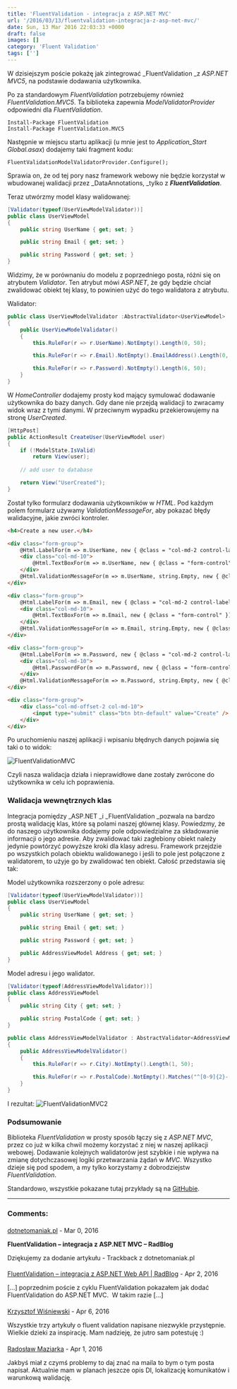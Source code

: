 ```yaml
---
title: 'FluentValidation - integracja z ASP.NET MVC'
url: '/2016/03/13/fluentvalidation-integracja-z-asp-net-mvc/'
date: Sun, 13 Mar 2016 22:03:33 +0000
draft: false
images: []
category: 'Fluent Validation'
tags: ['']
---
```


W dzisiejszym poście pokażę jak zintegrować _FluentValidation _z _ASP.NET MVC5_, na podstawie dodawania użytkownika.

Po za standardowym _FluentValidation_ potrzebujemy również _FluentValidation.MVC5_. Ta biblioteka zapewnia _ModelValidatorProvider_ odpowiedni dla _FluentValidation_.

```
Install-Package FluentValidation
Install-Package FluentValidation.MVC5
```

Następnie w miejscu startu aplikacji (u mnie jest to _Application_Start_ _Global.asax_) dodajemy taki fragment kodu:

```
FluentValidationModelValidatorProvider.Configure();
```

Sprawia on, że od tej pory nasz framework webowy nie będzie korzystał w wbudowanej walidacji przez _DataAnnotations, _tylko z **_FluentValidation_**.

Teraz utwórzmy model klasy walidowanej:

```csharp
[Validator(typeof(UserViewModelValidator))]
public class UserViewModel
{
    public string UserName { get; set; }

    public string Email { get; set; }

    public string Password { get; set; }
}
```

Widzimy, że w porównaniu do modelu z poprzedniego posta, różni się on atrybutem _Validator_. Ten atrybut mówi _ASP.NET_, że gdy będzie chciał zwalidować obiekt tej klasy, to powinien użyć do tego walidatora z atrybutu.

Walidator:

```csharp
public class UserViewModelValidator :AbstractValidator<UserViewModel>
{
    public UserViewModelValidator()
    {
        this.RuleFor(r => r.UserName).NotEmpty().Length(0, 50);

        this.RuleFor(r => r.Email).NotEmpty().EmailAddress().Length(0, 100);

        this.RuleFor(r => r.Password).NotEmpty().Length(6, 50);
    }
}
```

W _HomeController_ dodajemy prosty kod mający symulować dodawanie użytkownika do bazy danych. Gdy dane nie przejdą walidacji to zwracamy widok wraz z tymi danymi. W przeciwnym wypadku przekierowujemy na stronę _UserCreated_.

```csharp
[HttpPost]
public ActionResult CreateUser(UserViewModel user)
{
    if (!ModelState.IsValid)
        return View(user);
            
    // add user to database

    return View("UserCreated");
}
```

Został tylko formularz dodawania użytkowników w _HTML_. Pod każdym polem formularz używamy _ValidationMessageFor_, aby pokazać błędy walidacyjne, jakie zwróci kontroler.

```html
<h4>Create a new user.</h4>

<div class="form-group">
    @Html.LabelFor(m => m.UserName, new { @class = "col-md-2 control-label" })
    <div class="col-md-10">
        @Html.TextBoxFor(m => m.UserName, new { @class = "form-control" })
    </div>
    @Html.ValidationMessageFor(m => m.UserName, string.Empty, new { @class = "text-danger" })
</div>

<div class="form-group">
    @Html.LabelFor(m => m.Email, new { @class = "col-md-2 control-label" })
    <div class="col-md-10">
        @Html.TextBoxFor(m => m.Email, new { @class = "form-control" })
    </div>
    @Html.ValidationMessageFor(m => m.Email, string.Empty, new { @class = "text-danger" })
</div>

<div class="form-group">
    @Html.LabelFor(m => m.Password, new { @class = "col-md-2 control-label" })
    <div class="col-md-10">
        @Html.PasswordFor(m => m.Password, new { @class = "form-control" })
    </div>
    @Html.ValidationMessageFor(m => m.Password, string.Empty, new { @class = "text-danger" })
</div>

<div class="form-group">
    <div class="col-md-offset-2 col-md-10">
        <input type="submit" class="btn btn-default" value="Create" />
    </div>
</div>
```

Po uruchomieniu naszej aplikacji i wpisaniu błędnych danych pojawia się taki o to widok:

![FluentValidationMVC](/images/2016/03/FluentValidationMVC.png)

Czyli nasza walidacja działa i nieprawidłowe dane zostały zwrócone do użytkownika w celu ich poprawienia.

### Walidacja wewnętrznych klas

Integracja pomiędzy _ASP.NET _i _FluentValidation _pozwala na bardzo prostą walidację klas, które są polami naszej głównej klasy. Powiedzmy, że do naszego użytkownika dodajemy pole odpowiedzialne za składowanie informacji o jego adresie. Aby zwalidować taki zagłebiony obiekt należy jedynie powtórzyć powyższe kroki dla klasy adresu. Framework przejdzie po wszystkich polach obiektu walidowanego i jeśli to pole jest połączone z walidatorem, to użyje go by zwalidować ten obiekt. Całość przedstawia się tak:

Model użytkownika rozszerzony o pole adresu:

```csharp
[Validator(typeof(UserViewModelValidator))]
public class UserViewModel
{
    public string UserName { get; set; }

    public string Email { get; set; }

    public string Password { get; set; }

    public AddressViewModel Address { get; set; }
}
```

Model adresu i jego walidator.

```csharp
[Validator(typeof(AddressViewModelValidator))]
public class AddressViewModel
{
    public string City { get; set; }

    public string PostalCode { get; set; }
}
```


```csharp
public class AddressViewModelValidator : AbstractValidator<AddressViewModel>
{
    public AddressViewModelValidator()
    {
        this.RuleFor(r => r.City).NotEmpty().Length(1, 50);

        this.RuleFor(r => r.PostalCode).NotEmpty().Matches("^[0-9]{2}-[0-9]{3}$");
    }
}
```

I rezultat:
![FluentValidationMVC2](/images/2016/03/FluentValidationMVC2.png)

### Podsumowanie

Biblioteka _FluentValidation_ w prosty sposób łączy się z _ASP.NET MVC_, przez co już w kilka chwil możemy korzystać z niej w naszej aplikacji webowej. Dodawanie kolejnych walidatorów jest szybkie i nie wpływa na zmianę dotychczasowej logiki przetwarzania żądań w _MVC_. Wszystko dzieje się pod spodem, a my tylko korzystamy z dobrodziejstw _FluentValidation_.

Standardowo, wszystkie pokazane tutaj przykłady są na [GitHubie](https://github.com/rmaziarka/FluentValidation.Examples).

---
### Comments:
#### 
[dotnetomaniak.pl](http://dotnetomaniak.pl/FluentValidation-integracja-z-ASPNET-MVC-RadBlog "") - <time datetime="2016-03-13 23:04:36">Mar 0, 2016</time>

**FluentValidation – integracja z ASP.NET MVC – RadBlog**

Dziękujemy za dodanie artykułu - Trackback z dotnetomaniak.pl
#### 
[FluentValidation – integracja z ASP.NET Web API | RadBlog](http://radblog.pl/pl/2016/04/12/fluentvalidation-integracja-z-asp-net-web-api/ "") - <time datetime="2016-04-12 21:41:10">Apr 2, 2016</time>

\[…\] poprzednim poście z cyklu FluentValidation pokazałem jak dodać FluentValidation do ASP.NET MVC.  W takim razie \[…\]
#### 
[Krzysztof Wiśniewski](http://abcdw.pl/ "kwis@abcdw.pl") - <time datetime="2016-04-16 15:44:00">Apr 6, 2016</time>

Wszystkie trzy artykuły o fluent validation napisane niezwykle przystępnie. Wielkie dzieki za inspirację. Mam nadzieję, że jutro sam potestuję :)
#### 
[Radosław Maziarka]( "maziarka.radoslaw@outlook.com") - <time datetime="2016-04-18 19:02:00">Apr 1, 2016</time>

Jakbyś miał z czymś problemy to daj znać na maila to bym o tym posta napisał. Aktualnie mam w planach jeszcze opis DI, lokalizację komunikatów i warunkową walidację.
